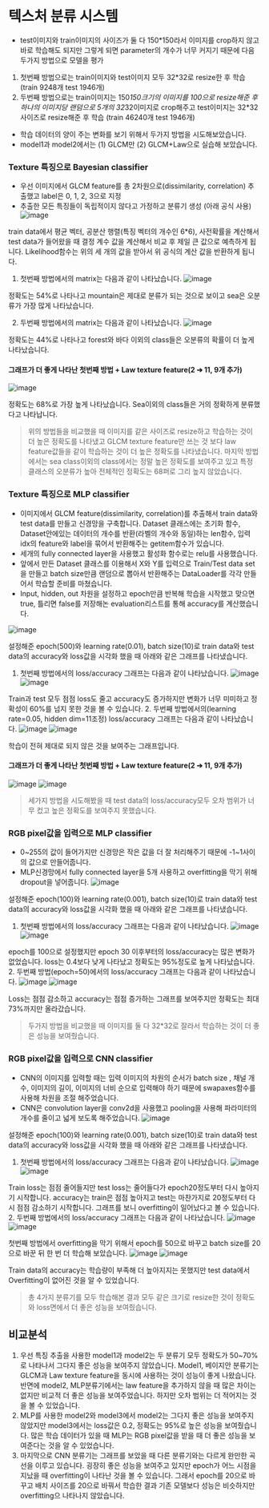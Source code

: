 # 텍스처 분류 시스템

- test이미지와 train이미지의 사이즈가 둘 다 150*150라서 이미지를 crop하지 않고 바로 학습해도 되지만 그렇게 되면 parameter의 개수가 너무 커지기 때문에 다음 두가지 방법으로 모델을 평가
1. 첫번째 방법으로는 train이미지와 test이미지 모두 32*32로 resize한 후 학습 (train 9248개 test 1946개)
2. 두번째 방법으로는 train이미지는 150*150크기의 이미지를 100으로 resize해준 후 하나의 이미지당 랜덤으로 5개의 32*32이미지로 crop해주고 test이미지는 32*32사이즈로 resize해준 후 학습 (train 46240개 test 1946개)
- 학습 데이터의 양이 주는 변화를 보기 위해서 두가지 방법을 시도해보았습니다.
- model1과 model2에서는 (1) GLCM만 (2) GLCM+Law으로 실습해 보았습니다.

### Texture 특징으로 Bayesian classifier
- 우선 이미지에서 GLCM feature를 총 2차원으로(dissimilarity, correlation) 추출했고 label은 0, 1, 2, 3으로 지정
- 추출한 모든 특징들이 독립적이지 않다고 가정하고 분류기 생성 (아래 공식 사용)
![image](https://user-images.githubusercontent.com/56287836/122564050-e6690b80-d07f-11eb-8311-607d2f45e79a.png)


train data에서 평균 벡터, 공분산 행렬(특징 벡터의 개수인 6*6), 사전확률을 계산해서 test data가 들어왔을 때 결정 계수 값을 계산해서 비교 후 제일 큰 값으로 예측하게 됩니다.
Likelihood함수는 위의 세 개의 값을 받아서 위 공식의 계산 값을 반환하게 됩니다.
1. 첫번째 방법에서의 matrix는 다음과 같이 나타났습니다.
![image](https://user-images.githubusercontent.com/56287836/122564122-f84aae80-d07f-11eb-8825-33f1952f4ab9.png)

정확도는 54%로 나타나고 mountain은 제대로 분류가 되는 것으로 보이고 sea은 오분류가 가장 많게 나타났습니다.

2. 두번째 방법에서의 matrix는 다음과 같이 나타났습니다.
![image](https://user-images.githubusercontent.com/56287836/122564136-fc76cc00-d07f-11eb-89f6-e5840130dcb3.png)

정확도는 44%로 나타나고 forest와 바다 이외의 class들은 오분류의 확률이 더 높게 나타났습니다.

#### 그래프가 더 좋게 나타난 첫번째 방법 + Law texture feature(2 ➔ 11, 9개 추가)
![image](https://user-images.githubusercontent.com/56287836/122564154-000a5300-d080-11eb-93c2-e8de6a9096da.png)

정확도는 68%로 가장 높게 나타났습니다. Sea이외의 class들은 거의 정확하게 분류했다고 나타납니다.

> 위의 방법들을 비교했을 때 이미지를 같은 사이즈로 resize하고 학습하는 것이 더 높은 정확도를 나타냈고 GLCM texture feature만 쓰는 것 보다 law feature값들을 같이 학습하는 것이 더 높은 정확도를 나타냈습니다. 마지막 방법에서는 sea class이외의 class에서는 정말 높은 정확도를 보여주고 있고 특정 클래스의 오분류가 높아 전체적인 정확도는 68퍼로 그리 높지 않았습니다.

### Texture 특징으로 MLP classifier
- 이미지에서 GLCM feature(dissimilarity, correlation)를 추출해서 train data와 test data를 만들고 신경망을 구축합니다.
Dataset 클래스에는 초기화 함수, Dataset안에있는 데이터의 개수를 반환(라벨의 개수와 동일)하는 len함수, 입력 idx의 feature와 label을 묶어서 반환해주는 getitem함수가 있습니다. 
- 세개의 fully connected layer을 사용했고 활성화 함수로는 relu를 사용했습니다.
- 앞에서 만든 Dataset 클래스를 이용해서 X와 Y를 입력으로 Train/Test data set을 만들고 batch size만큼 랜덤으로 뽑아서 반환해주는 DataLoader를 각각 만들어서 학습할 준비를 마쳤습니다.
- Input, hidden, out 차원을 설정하고 epoch만큼 반복해 학습을 시작했고 맞으면 true, 틀리면 false를 저장해논 evaluation리스트를 통해 accuracy를 계산했습니다.

![image](https://user-images.githubusercontent.com/56287836/122564204-0ac4e800-d080-11eb-8e99-97b1276a08ef.png)

설정해준 epoch(500)와 learning rate(0.01), batch size(10)로 train data와 test data의 accuracy와 loss값을 시각화 했을 때 아래와 같은 그래프를 나타냈습니다.
1. 첫번째 방법에서의 loss/accuracy 그래프는 다음과 같이 나타났습니다.
![image](https://user-images.githubusercontent.com/56287836/122564218-0dbfd880-d080-11eb-862b-6f5ca4fdf238.png)
![image](https://user-images.githubusercontent.com/56287836/122564228-10223280-d080-11eb-921a-7cc2cdf411d7.png)

Train과 test 모두 점점 loss도 줄고 accuracy도 증가하지만 변화가 너무 미미하고 정확성이 60%를 넘지 못한 것을 볼 수 있습니다.
2. 두번째 방법에서의(learning rate=0.05, hidden dim=11조정) loss/accuracy 그래프는 다음과 같이 나타났습니다.
![image](https://user-images.githubusercontent.com/56287836/122564247-13b5b980-d080-11eb-9c01-506d2e6c464f.png)
![image](https://user-images.githubusercontent.com/56287836/122564252-157f7d00-d080-11eb-958b-0f888c46edd1.png)

학습이 전혀 제대로 되지 않은 것을 보여주는 그래프입니다.
#### 그래프가 더 좋게 나타난 첫번째 방법 + Law texture feature(2 ➔ 11, 9개 추가)

![image](https://user-images.githubusercontent.com/56287836/122564263-187a6d80-d080-11eb-9aec-c6aeff78339f.png)
![image](https://user-images.githubusercontent.com/56287836/122564272-1c0df480-d080-11eb-8d61-1a3d61952a85.png)
> 세가지 방법을 시도해봤을 때 test data의 loss/accuracy모두 오차 범위가 너무 컸고 높은 정확도를 보여주지 못했습니다.

### RGB pixel값을 입력으로 MLP classifier
- 0~255의 값이 들어가지만 신경망은 작은 값을 더 잘 처리해주기 때문에 -1~1사이의 값으로 만들어줍니다.
- MLP신경망에서 fully connected layer을 5개 사용하고 overfitting을 막기 위해 dropout을 넣어줍니다.
![image](https://user-images.githubusercontent.com/56287836/122564328-2d570100-d080-11eb-8fc8-d4783e9d72c5.png)

설정해준 epoch(100)와 learning rate(0.001), batch size(10)로 train data와 test data의 accuracy와 loss값을 시각화 했을 때 아래와 같은 그래프를 나타냈습니다.
1. 첫번째 방법에서의 loss/accuracy 그래프는 다음과 같이 나타났습니다.
![image](https://user-images.githubusercontent.com/56287836/122564356-3516a580-d080-11eb-90c3-eda8d781398a.png)
![image](https://user-images.githubusercontent.com/56287836/122564364-38119600-d080-11eb-8928-18d4be290927.png)

epoch를 100으로 설정했지만 epoch 30 이후부터의 loss/accuracy는 많은 변화가 없었습니다. loss는 0.4보다 낮게 나타났고 정확도는 95%정도로 높게 나타났습니다.
2. 두번째 방법(epoch=50)에서의 loss/accuracy 그래프는 다음과 같이 나타났습니다.
![image](https://user-images.githubusercontent.com/56287836/122564372-3a73f000-d080-11eb-8df3-cafb6ea6fc62.png)
![image](https://user-images.githubusercontent.com/56287836/122564381-3c3db380-d080-11eb-8221-823f6fa5959a.png)

Loss는 점점 감소하고 accuracy는 점점 증가하는 그래프를 보여주지만 정확도는 최대 73%까지만 올라갔습니다. 
> 두가지 방법을 비교했을 때 이미지를 둘 다 32*32로 잘라서 학습하는 것이 더 좋은 성능을 보여줬습니다.

### RGB pixel값을 입력으로 CNN classifier
- CNN의 이미지를 입력할 때는 입력 이미지의 차원의 순서가 batch size , 채널 개수, 이미지의 길이, 이미지의 너비 순으로 입력해야 하기 때문에 swapaxes함수를 사용해 차원을 조절 해주었습니다.
- CNN은 convolution layer을 conv2d을 사용했고 pooling을 사용해 파라미터의 개수를 줄이고 넓게 보도록 해주었습니다.
![image](https://user-images.githubusercontent.com/56287836/122564414-4790df00-d080-11eb-9970-4e9364129c54.png)

설정해준 epoch(100)와 learning rate(0.001), batch size(10)로 train data와 test data의 accuracy와 loss값을 시각화 했을 때 아래와 같은 그래프를 나타냈습니다.
1. 첫번째 방법에서의 loss/accuracy 그래프는 다음과 같이 나타났습니다.
![image](https://user-images.githubusercontent.com/56287836/122564424-4a8bcf80-d080-11eb-8be0-a396d5df3d7f.png)
![image](https://user-images.githubusercontent.com/56287836/122564429-4c559300-d080-11eb-80e0-58d202ce9087.png)

Train loss는 점점 줄어들지만 test loss는 줄어들다가 epoch20정도부터 다시 높아지기 시작합니다. accuracy는 train은 점점 높아지고 test는 마찬가지로 20정도부터 다시 점점 감소하기 시작합니다. 그래프를 보니 overfitting이 일어났다고 볼 수 있습니다.
2. 두번째 방법에서의 loss/accuracy 그래프는 다음과 같이 나타났습니다.
![image](https://user-images.githubusercontent.com/56287836/122564441-4f508380-d080-11eb-92e2-58698ae5ec8f.png)
![image](https://user-images.githubusercontent.com/56287836/122564447-5081b080-d080-11eb-9800-7fbe39a83053.png)

첫번째 방법에서 overfitting을 막기 위해서 epoch를 50으로 바꾸고 batch size를 20으로 바꾼 뒤 한 번 더 학습해 보았습니다.
![image](https://user-images.githubusercontent.com/56287836/122564451-524b7400-d080-11eb-9710-24cdfb67a194.png)
![image](https://user-images.githubusercontent.com/56287836/122564457-537ca100-d080-11eb-9fd6-b75dbd501cd3.png)

Train data의 accuracy는 학습량이 부족해 더 높아지지는 못했지만 test data에서 Overfitting이 없어진 것을 알 수 있었습니다. 

> 총 4가지 분류기를 모두 학습해본 결과 모두 같은 크기로 resize한 것이 정확도와 loss면에서 더 좋은 성능을 보여줬습니다.

## 비교분석
1. 우선 특징 추출을 사용한 model1과 model2는 두 분류기 모두 정확도가 50~70%로 나타나서 그다지 좋은 성능을 보여주지 않았습니다. Model1, 베이지안 분류기는 GLCM과 Law texture feature을 동시에 사용하는 것이 성능이 좋게 나왔습니다. 반면에 model2, MLP분류기에서는 law feature을 추가하지 않을 때 많은 차이는 없지만 비교적 더 좋은 성능을 보여주었습니다. 하지만 오차 범위는 더 적어지는 것을 볼 수 있었습니다. 
2. MLP를 사용한 model2와 model3에서 model2는 그다지 좋은 성능을 보여주지 않았지만 model3에서는 loss값은 0.2, 정확도는 95%로 높은 성능을 보여줬습니다. 많은 학습 데이터가 있을 때 MLP는 RGB pixel값을 받을 때 더 좋은 성능을 보여준다는 것을 알 수 있었습니다.
3. 마지막으로 CNN 분류기는 그래프를 보았을 때 다른 분류기와는 다르게 완만한 곡선을 이루고 있습니다. 굉장히 좋은 성능을 보여주고 있지만 epoch가 어느 시점을 지났을 때 overfitting이 나타난 것을 볼 수 있습니다. 그래서 epoch를 20으로 바꾸고 배치 사이즈를 20으로 바꿔서 학습한 결과 기존 모델보다 성능은 비슷하지만 overfitting으 나타나지 않았습니다.
